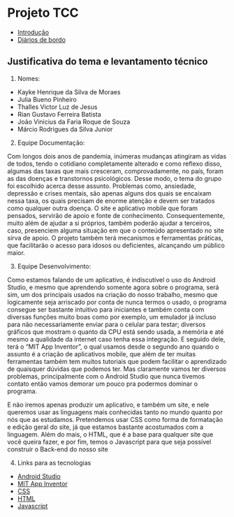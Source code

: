 # Projeto TCC

+ [Introdução](https://github.com/Veteranoz/Trabalho-de-TCC---Veteranos/blob/main/Introdu%C3%A7%C3%A3o.md)
+ [Diários de bordo](https://github.com/Veteranoz/Trabalho-de-TCC---Veteranos/blob/main/DiariodeBordo/Menu_diario.md)

## Justificativa do tema e levantamento técnico

1. Nomes:

+ Kayke Henrique da Silva de Moraes
+ Julia Bueno Pinheiro
+ Thalles Victor Luz de Jesus
+ Rian Gustavo Ferreira Batista
+ João Vinicius da Faria Roque de Souza
+ Márcio Rodrigues da Silva Junior

2. Equipe Documentação:

Com longos dois anos de pandemia, inúmeras mudanças atingiram as vidas de todos, tendo o cotidiano completamente alterado e como reflexo disso, algumas das taxas que mais cresceram, comprovadamente, no país, foram as das doenças e transtornos psicológicos. Desse modo, o tema do grupo foi escolhido acerca desse assunto. Problemas como, ansiedade, depressão e crises mentais, são apenas alguns dos quais se encaixam nessa taxa, os quais precisam de enorme atenção e devem ser tratados como qualquer outra doença. O site e aplicativo mobile que foram pensados, servirão de apoio e fonte de conhecimento. Consequentemente, muito além de ajudar a si próprios, também poderão ajudar a terceiros, caso, presenciem alguma situação em que o conteúdo apresentado no site sirva de apoio. O projeto também terá mecanismos e ferramentas práticas, que facilitarão o acesso para idosos ou deficientes, alcançando um público maior.

3. Equipe Desenvolvimento:

Como estamos falando de um aplicativo, é indiscutível o uso do Android Studio, e mesmo que aprendendo somente agora sobre o programa, será sim, um dos principais usados na criação do nosso trabalho, mesmo que logicamente seja arriscado por conta de nunca termos o usado, o programa consegue ser bastante intuitivo para iniciantes e também conta com diversas funções muito boas como por exemplo, um emulador já incluso para não necessariamente enviar para o celular para testar; diversos gráficos que mostram o quanto da CPU está sendo usada, a memória e até mesmo a qualidade da internet caso tenha essa integração. E seguido dele, terá o “MIT App Inventor”, o qual usamos desde o segundo ano quando o assunto é a criação de aplicativos mobile, que além de ter muitas ferramentas também tem muitos tutoriais que podem facilitar o aprendizado de quaisquer dúvidas que podemos ter. Mas claramente vamos ter diversos problemas, principalmente com o Android Studio que nunca tivemos contato então vamos demorar um pouco pra podermos dominar o programa.

E não iremos apenas produzir um aplicativo, e também um site, e nele queremos usar as linguagens mais conhecidas tanto no mundo quanto por nós que as estudamos. Pretendemos usar CSS como forma de formatação e edição geral do site, já que estamos bastante acostumados com a linguagem. Além do mais, o HTML, que é a base para qualquer site que você queira fazer, e por fim, temos o Javascript para que seja possível construir o Back-end do nosso site

4. Links para as tecnologias

+ [Android Studio](https://developer.android.com/studio)
+ [MIT App Inventor](https://appinventor.mit.edu/)
+ [CSS](https://developer.mozilla.org/pt-BR/docs/Web/CSS)
+ [HTML](https://developer.mozilla.org/pt-BR/docs/Web/HTML)
+ [Javascript](https://developer.mozilla.org/pt-BR/docs/Web/JavaScript)
